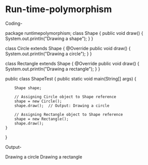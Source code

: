 # Run-time-polymorphism


Coding-

package runtimepolymorphism;
class Shape {
    public void draw() {
        System.out.println("Drawing a shape");
    }
}

class Circle extends Shape {
    @Override
    public void draw() {
        System.out.println("Drawing a circle");
    }
}

class Rectangle extends Shape {
    @Override
    public void draw() {
        System.out.println("Drawing a rectangle");
    }
}

public class ShapeTest {
    public static void main(String[] args) {
        
        Shape shape;

        // Assigning Circle object to Shape reference
        shape = new Circle();
        shape.draw();  // Output: Drawing a circle

        // Assigning Rectangle object to Shape reference
        shape = new Rectangle();
        shape.draw();  
    }
}



Output-

Drawing a circle
Drawing a rectangle
